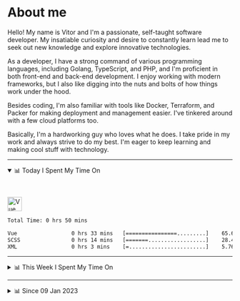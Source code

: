 # About me

Hello! My name is Vitor and I'm a passionate, self-taught software developer. My insatiable curiosity and desire to constantly learn lead me to seek out new knowledge and explore innovative technologies.

As a developer, I have a strong command of various programming languages, including Golang, TypeScript, and PHP, and I'm proficient in both front-end and back-end development. I enjoy working with modern frameworks, but I also like digging into the nuts and bolts of how things work under the hood.

Besides coding, I'm also familiar with tools like Docker, Terraform, and Packer for making deployment and management easier. I've tinkered around with a few cloud platforms too.

Basically, I'm a hardworking guy who loves what he does. I take pride in my work and always strive to do my best. I'm eager to keep learning and making cool stuff with technology.

---

<!-- ## 📊 Today I Spent My Time On -->

<details open>
<summary>📊 Today I Spent My Time On</summary>

&nbsp;

<!--DEVTIMER:TODAY:START-->
<img align="center" width="32px" src="https://cdn.simpleicons.org/vuedotjs/4FC08D" alt="Vue" />&nbsp;&nbsp;&nbsp;

```txt
Total Time: 0 hrs 50 mins

Vue                 0 hrs 33 mins   [================.........]    65.66 %
SCSS                0 hrs 14 mins   [=======..................]    28.45 %
XML                 0 hrs 3 mins    [=........................]    5.76 %
```

<!--DEVTIMER:TODAY:END-->

</details>

---
<details>
<summary>📊 This Week I Spent My Time On</summary>

&nbsp;

<!--DEVTIMER:WEEK:START-->
<img align="center" width="32px" src="https://cdn.simpleicons.org/vuedotjs/4FC08D" alt="Vue" />&nbsp;&nbsp;&nbsp;<img align="center" width="32px" src="https://cdn.simpleicons.org/gnubash/fff" alt="Bash" />&nbsp;&nbsp;&nbsp;<img align="center" width="32px" src="https://cdn.simpleicons.org/carrd/fff" alt="JSON" />&nbsp;&nbsp;&nbsp;<img align="center" width="32px" src="https://cdn.simpleicons.org/typescript/3178C6" alt="TypeScript" />&nbsp;&nbsp;&nbsp;<img align="center" width="32px" src="https://cdn.simpleicons.org/javascript/F7DF1E" alt="JavaScript" />&nbsp;&nbsp;&nbsp;<img align="center" width="32px" src="https://cdn.simpleicons.org/yaml/fff" alt="YAML" />&nbsp;&nbsp;&nbsp;<img align="center" width="32px" src="https://cdn.simpleicons.org/css3/1572B6" alt="CSS" />&nbsp;&nbsp;&nbsp;

```txt
Total Time: 4 hrs 28 mins

Vue                 2 hrs 19 mins   [============.............]    51.91 %
SCSS                0 hrs 30 mins   [==.......................]    11.27 %
Bash                0 hrs 29 mins   [==.......................]    10.84 %
JSON                0 hrs 27 mins   [==.......................]    10.05 %
TypeScript          0 hrs 18 mins   [=........................]    6.60 %
XML                 0 hrs 8 mins    [.........................]    3.13 %
JavaScript          0 hrs 4 mins    [.........................]    1.39 %
YAML                0 hrs 2 mins    [.........................]    0.85 %
SQL                 0 hrs 2 mins    [.........................]    0.78 %
CSS                 0 hrs 2 mins    [.........................]    0.75 %
```

<!--DEVTIMER:WEEK:END-->
</details>

---


<details>
<summary>📊 Since 09 Jan 2023</summary>

&nbsp;

<!--DEVTIMER::START-->
<img align="center" width="32px" src="https://cdn.simpleicons.org/typescript/3178C6" alt="TypeScript" />&nbsp;&nbsp;&nbsp;<img align="center" width="32px" src="https://cdn.simpleicons.org/go/00ADD8" alt="Go" />&nbsp;&nbsp;&nbsp;<img align="center" width="32px" src="https://cdn.simpleicons.org/vuedotjs/4FC08D" alt="Vue" />&nbsp;&nbsp;&nbsp;<img align="center" width="32px" src="https://cdn.simpleicons.org/gnubash/fff" alt="Bash" />&nbsp;&nbsp;&nbsp;<img align="center" width="32px" src="https://cdn.simpleicons.org/yaml/fff" alt="YAML" />&nbsp;&nbsp;&nbsp;<img align="center" width="32px" src="https://cdn.simpleicons.org/carrd/fff" alt="JSON" />&nbsp;&nbsp;&nbsp;<img align="center" width="32px" src="https://cdn.simpleicons.org/markdown/fff" alt="Markdown" />&nbsp;&nbsp;&nbsp;<img align="center" width="32px" src="https://cdn.simpleicons.org/javascript/F7DF1E" alt="JavaScript" />&nbsp;&nbsp;&nbsp;<img align="center" width="32px" src="https://cdn.simpleicons.org/html5/E34F26" alt="HTML" />&nbsp;&nbsp;&nbsp;<img align="center" width="32px" src="https://cdn.simpleicons.org/academia/fff" alt="Text" />&nbsp;&nbsp;&nbsp;<img align="center" width="32px" src="https://cdn.simpleicons.org/css3/1572B6" alt="CSS" />&nbsp;&nbsp;&nbsp;

```txt
Total Time: 64 hrs 51 mins

TypeScript          33 hrs 23 mins  [============.............]    51.49 %
Go                  10 hrs 3 mins   [===......................]    15.49 %
Vue                 7 hrs 52 mins   [===......................]    12.14 %
Bash                3 hrs 37 mins   [=........................]    5.57 %
YAML                3 hrs 9 mins    [=........................]    4.87 %
SCSS                1 hrs 37 mins   [.........................]    2.50 %
JSON                1 hrs 4 mins    [.........................]    1.64 %
Markdown            0 hrs 59 mins   [.........................]    1.51 %
JavaScript          0 hrs 48 mins   [.........................]    1.25 %
Docker              0 hrs 44 mins   [.........................]    1.13 %
SQL                 0 hrs 18 mins   [.........................]    0.46 %
HTML                0 hrs 14 mins   [.........................]    0.36 %
XML                 0 hrs 9 mins    [.........................]    0.22 %
Text                0 hrs 7 mins    [.........................]    0.17 %
CSS                 0 hrs 4 mins    [.........................]    0.10 %
```

<!--DEVTIMER::END-->

</details>
